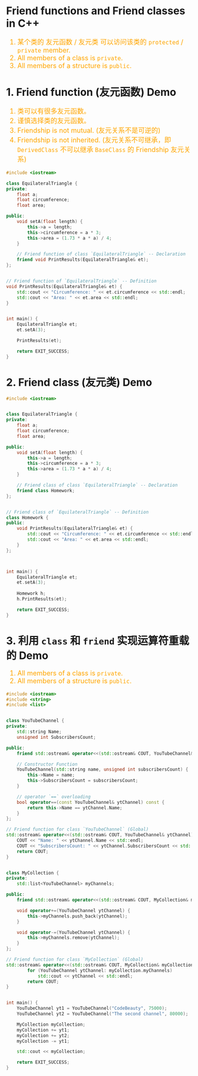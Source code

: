 # Friend functions and Friend classes in C++
<font color="orange" size="4">

1. 某个类的 友元函数 / 友元类 可以访问该类的 `protected` / `private` member.
2. All members of a class is `private`.
3. All members of a structure is `public`.

</font>

# 1. Friend function (友元函数) Demo
<font color="orange" size="4">

1. 类可以有很多友元函数。
2. 谨慎选择类的友元函数。
3. Friendship is not mutual. (友元关系不是可逆的)
4. Friendship is not inherited. (友元关系不可继承，即 `DerivedClass` 不可以继承 `BaseClass` 的 Friendship 友元关系)

</font>

```c++
#include <iostream>

class EquilateralTriangle {
private:
    float a;
    float circumference;
    float area;

public:
    void setA(float length) {
        this->a = length;
        this->circumference = a * 3;
        this->area = (1.73 * a * a) / 4; 
    }

    // Friend function of class `EquilateralTriangle` -- Declaration
    friend void PrintResults(EquilateralTriangle& et);
};


// Friend function of `EquilateralTriangle` -- Definition 
void PrintResults(EquilateralTriangle& et) {
    std::cout << "Circumference: " << et.circumference << std::endl;
    std::cout << "Area: " << et.area << std::endl;  
}


int main() {
    EquilateralTriangle et;
    et.setA(3);

    PrintResults(et);

    return EXIT_SUCCESS;
}
```

# 2. Friend class (友元类) Demo

```c++
#include <iostream>


class EquilateralTriangle {
private:
    float a;
    float circumference;
    float area;

public:
    void setA(float length) {
        this->a = length;
        this->circumference = a * 3;
        this->area = (1.73 * a * a) / 4; 
    }

    // Friend class of class `EquilateralTriangle` -- Declaration
    friend class Homework;
};


// Friend class of `EquilateralTriangle` -- Definition 
class Homework {
public: 
    void PrintResults(EquilateralTriangle& et) {
        std::cout << "Circumference: " << et.circumference << std::endl;
        std::cout << "Area: " << et.area << std::endl;  
    }
};



int main() {
    EquilateralTriangle et;
    et.setA(3);
    
    Homework h;
    h.PrintResults(et);

    return EXIT_SUCCESS;
}
```


# 3. 利用 `class` 和 `friend` 实现运算符重载的 Demo

<font color="orange" size="4">

1. All members of a class is `private`.
2. All members of a structure is `public`.

</font>

```c++
#include <iostream>
#include <string>
#include <list>


class YouTubeChannel {
private:
    std::string Name;
    unsigned int SubscribersCount;

public:
    friend std::ostream& operator<<(std::ostream& COUT, YouTubeChannel& ytChannel);

    // Constructor Function
    YouTubeChannel(std::string name, unsigned int subscribersCount) {
        this->Name = name;
        this->SubscribersCount = subscribersCount;
    }

    // operator `==` overloading
    bool operator==(const YouTubeChannel& ytChannel) const {
        return this->Name == ytChannel.Name;
    } 
};

// Friend function for class `YouTubeChannel` (Global) 
std::ostream& operator<<(std::ostream& COUT, YouTubeChannel& ytChannel) {
    COUT << "Name: " << ytChannel.Name << std::endl;
    COUT << "SubscribersCount: " << ytChannel.SubscribersCount << std::endl;
    return COUT;
}


class MyCollection {
private:
    std::list<YouTubeChannel> myChannels;

public:
    friend std::ostream& operator<<(std::ostream& COUT, MyCollection& myCollection);

    void operator+=(YouTubeChannel ytChannel) {
        this->myChannels.push_back(ytChannel);
    }

    void operator-=(YouTubeChannel ytChannel) {
        this->myChannels.remove(ytChannel);
    }
};

// Friend function for class `MyCollection` (Global) 
std::ostream& operator<<(std::ostream& COUT, MyCollection& myCollection) {
        for (YouTubeChannel ytChannel: myCollection.myChannels)
            std::cout << ytChannel << std::endl;
        return COUT;
}


int main() {
    YouTubeChannel yt1 = YouTubeChannel("CodeBeauty", 75000);
    YouTubeChannel yt2 = YouTubeChannel("The second channel", 80000);

    MyCollection myCollection;
    myCollection += yt1;
    myCollection += yt2;
    myCollection -= yt1;

    std::cout << myCollection;

    return EXIT_SUCCESS;
}
```